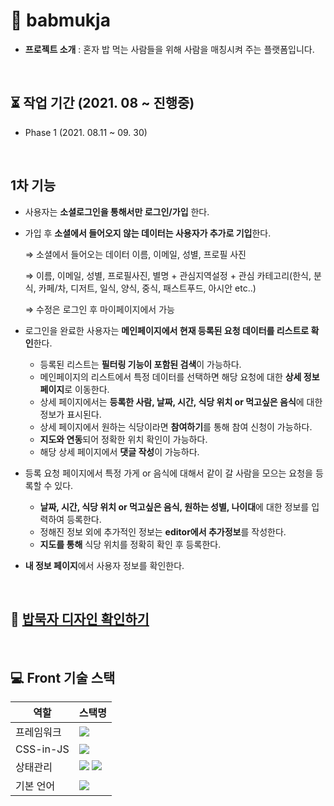 # 🍱 babmukja

- **프로젝트 소개** : 혼자 밥 먹는 사람들을 위해 사람을 매칭시켜 주는 플랫폼입니다.

<br>

## ⏳ 작업 기간 (2021. 08 ~ 진행중)

- Phase 1 (2021. 08.11 ~ 09. 30)

<br>

## 1차 기능

- 사용자는 **소셜로그인을 통해서만 로그인/가입** 한다.
- 가입 후 **소셜에서 들어오지 않는 데이터는 사용자가 추가로 기입**한다.

    ⇒ 소셜에서 들어오는 데이터 이름, 이메일, 성별, 프로필 사진

    ⇒ 이름, 이메일, 성별, 프로필사진, 별명 + 관심지역설정 + 관심 카테고리(한식, 분식, 카페/차, 디저트, 일식, 양식, 중식, 패스트푸드, 아시안 etc..)

    ⇒ 수정은 로그인 후 마이페이지에서 가능

- 로그인을 완료한 사용자는 **메인페이지에서 현재 등록된 요청 데이터를 리스트로 확인**한다.
    - 등록된 리스트는 **필터링 기능이 포함된 검색**이 가능하다.
    - 메인페이지의 리스트에서 특정 데이터를 선택하면 해당 요청에 대한 **상세 정보 페이지**로 이동한다.
    - 상세 페이지에서는 **등록한 사람, 날짜, 시간, 식당 위치 or 먹고싶은 음식**에 대한 정보가 표시된다.
    - 상세 페이지에서 원하는 식당이라면 **참여하기**를 통해 참여 신청이 가능하다.
    - **지도와 연동**되어 정확한 위치 확인이 가능하다.
    - 해당 상세 페이지에서 **댓글 작성**이 가능하다.
- 등록 요청 페이지에서 특정 가게 or 음식에 대해서 같이 갈 사람을 모으는 요청을 등록할 수 있다.
    - **날짜, 시간, 식당 위치 or 먹고싶은 음식, 원하는 성별, 나이대**에 대한 정보를 입력하여 등록한다.
    - 정해진 정보 외에 추가적인 정보는 **editor에서 추가정보**를 작성한다.
    - **지도를 통해** 식당 위치를 정확히 확인 후 등록한다.
- **내 정보 페이지**에서 사용자 정보를 확인한다.


<br>

## 🎨 [밥묵자 디자인 확인하기](https://www.figma.com/file/Potf9ZNZrFr4VM4lTdsP9y?embed_host=notion&kind=&viewer=1)

<br>

## 💻 Front 기술 스택

|   역할   |            스택명                                                                                                                                                                                                      |
| ----------------- | --------------------------------------------------------------------------------------------------------------------------------------------------------------------------------------------------------------- |
| 프레임워크        | <img src="https://img.shields.io/badge/Next-000000?style=flat-square&logo=Next.js&logoColor=white"/>                                                                                                             |
| CSS-in-JS            | <img src="https://img.shields.io/badge/Emotion-DB7093?style=flat-square&logo=Styled-components&logoColor=white"/>                                                                                               |
| 상태관리          | <img src="https://img.shields.io/badge/Redux-001add?style=flat-square&logoColor=white"/> <img src="https://img.shields.io/badge/ReduxSaga-001add?style=flat-square&logoColor=white"/>                                                                                                                          |                                                                                                  |
| 기본 언어     | <img src="https://img.shields.io/badge/TypeScript-3178C6?style=flat-square&logo=TypeScript&logoColor=white"/>                                                                                                   |

<br>
